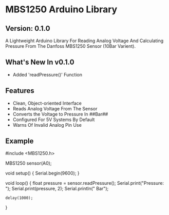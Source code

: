 # MBS1250 Arduino Library

## Version: 0.1.0 ##
A Lightweight Arduino Library For Reading Analog Voltage And Calculating Pressure From The Danfoss MBS1250 Sensor (10Bar Varient).

## What's New In v0.1.0
- Added 'readPressure()' Function

## Features
- Clean, Object-oriented Interface
- Reads Analog Voltage From The Sensor
- Converts the Voltage to Pressure In ##Bar##
- Configured For 5V Systems By Default
- Warns Of Invalid Analog Pin Use 

## Example

#include <MBS1250.h>

MBS1250 sensor(A0);

void setup() {
	Serial.begin(9600);
}

void loop() {
	float pressure = sensor.readPressure();
	Serial.print("Pressure: ");
	Serial.print(pressure, 2);
	Serial.println(" Bar");
	
	delay(1000);
}